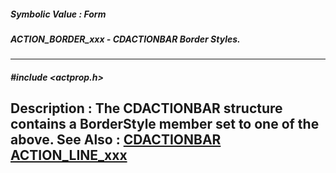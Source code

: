 ##### Symbolic Value : Form
##### ACTION_BORDER_xxx - CDACTIONBAR Border Styles.
---
##### #include <actprop.h>
**Description :**
The CDACTIONBAR structure contains a BorderStyle member set to one of the 
above. 
**See Also :**
[CDACTIONBAR](D:/md_files/CDACTIONBAR.md)
[ACTION_LINE_xxx](D:/md_files/ACTION_LINE_xxx.md)
---
